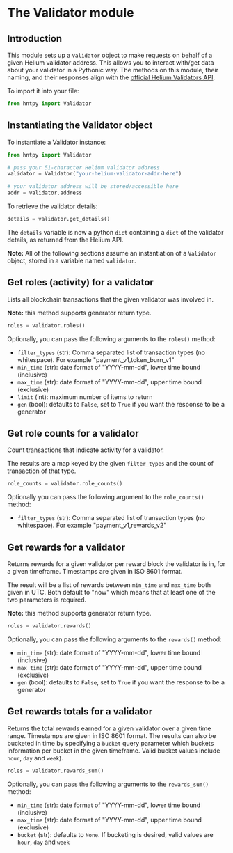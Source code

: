 # The Validator module

## Introduction

This module sets up a `Validator` object to make requests on behalf of a given Helium validator address. This allows you to interact with/get data about your validator in a Pythonic way. The methods on this module, their naming, and their responses align with the [official Helium Validators API](https://docs.helium.com/api/blockchain/validators).

To import it into your file:

```python
from hntpy import Validator
```

## Instantiating the Validator object

To instantiate a Validator instance:

```python
from hntpy import Validator

# pass your 51-character Helium validator address
validator = Validator("your-helium-validator-addr-here")

# your validator address will be stored/accessible here
addr = validator.address
```

To retrieve the validator details:

```python
details = validator.get_details()
```

The `details` variable is now a python `dict` containing a `dict` of the validator details, as returned from the Helium API.

**Note:** All of the following sections assume an instantiation of a `Validator` object, stored in a variable named `validator`.

## Get roles (activity) for a validator

Lists all blockchain transactions that the given validator was involved in.

**Note:** this method supports generator return type.

```python
roles = validator.roles()
```

Optionally, you can pass the following arguments to the `roles()` method:

- `filter_types` (str): Comma separated list of transaction types (no whitespace). For example "payment_v1,token_burn_v1"
- `min_time` (str): date format of "YYYY-mm-dd", lower time bound (inclusive)
- `max_time` (str): date format of "YYYY-mm-dd", upper time bound (exclusive)
- `limit` (int): maximum number of items to return
- `gen` (bool): defaults to `False`, set to `True` if you want the response to be a generator

## Get role counts for a validator

Count transactions that indicate activity for a validator.

The results are a map keyed by the given `filter_types` and the count of transaction of that type.

```python
role_counts = validator.role_counts()
```

Optionally you can pass the following argument to the `role_counts()` method:

- `filter_types` (str): Comma separated list of transaction types (no whitespace). For example "payment_v1,rewards_v2"

## Get rewards for a validator

Returns rewards for a given validator per reward block the validator is in, for a given timeframe. Timestamps are given in ISO 8601 format.

The result will be a list of rewards between `min_time` and `max_time` both given in UTC. Both default to "now" which means that at least one of the two parameters is required.

**Note:** this method supports generator return type.

```python
roles = validator.rewards()
```

Optionally, you can pass the following arguments to the `rewards()` method:

- `min_time` (str): date format of "YYYY-mm-dd", lower time bound (inclusive)
- `max_time` (str): date format of "YYYY-mm-dd", upper time bound (exclusive)
- `gen` (bool): defaults to `False`, set to `True` if you want the response to be a generator

## Get rewards totals for a validator

Returns the total rewards earned for a given validator over a given time range. Timestamps are given in ISO 8601 format. The results can also be bucketed in time by specifying a `bucket` query parameter which buckets information per bucket in the given timeframe. Valid bucket values include `hour`, `day` and `week`).

```python
roles = validator.rewards_sum()
```

Optionally, you can pass the following arguments to the `rewards_sum()` method:

- `min_time` (str): date format of "YYYY-mm-dd", lower time bound (inclusive)
- `max_time` (str): date format of "YYYY-mm-dd", upper time bound (exclusive)
- `bucket` (str): defaults to `None`. If bucketing is desired, valid values are `hour`, `day` and `week`
